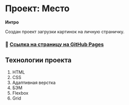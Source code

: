 # Проект: Место

**Интро**

Создан проект загрузки картинок на личную страничку.
### :link: [Ссылка на страницу на GitHub Pages](https://dmitryzhur.github.io/mesto/)

## Технологии проекта
1. HTML
2. CSS
3. Адаптивная верстка
4. БЭМ
5. Flexbox
6. Grid
